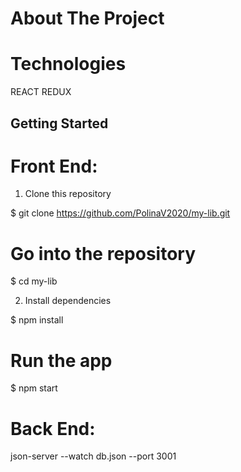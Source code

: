 # About The Project

# Technologies

REACT
REDUX

## Getting Started

# Front End:

1. Clone this repository

$ git clone https://github.com/PolinaV2020/my-lib.git

# Go into the repository

$ cd my-lib

2. Install dependencies

$ npm install

# Run the app

$ npm start

# Back End:

json-server --watch db.json --port 3001
